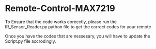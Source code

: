 # Remote-Control-MAX7219

To Ensure that the code works coreectly, please run the IR_Sensor_Reader.py python file to get the correct codes for your remote

Once you have the codes that are nessesary, you will have to update the Script.py file accrodingly.
